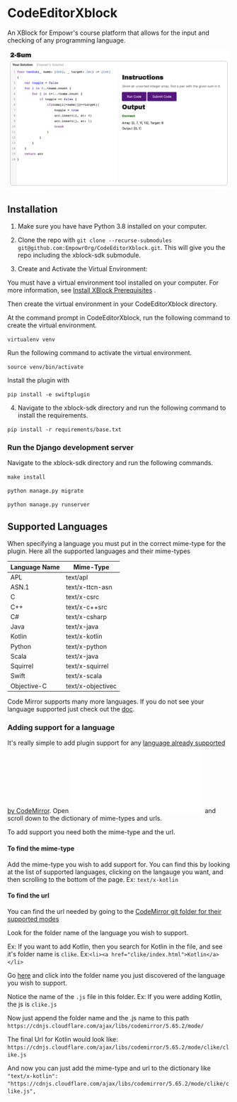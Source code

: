 # CodeEditorXblock

An XBlock for Empowr's course platform that allows for the input and checking of any programming language.

![Code Editor Screenshot](code-editor.png)

## Installation

1. Make sure you have have Python 3.8 installed on your computer.

2. Clone the repo with `git clone --recurse-submodules git@github.com:EmpowrOrg/CodeEditorXblock.git`. This will give
   you the repo including the xblock-sdk submodule.

3. Create and Activate the Virtual Environment:

You must have a virtual environment tool installed on your computer. For more information,
see [Install XBlock Prerequisites](https://edx.readthedocs.io/projects/xblock-tutorial/en/latest/getting_started/prereqs.html)
.

Then create the virtual environment in your CodeEditorXblock directory.

At the command prompt in CodeEditorXblock, run the following command to create the virtual environment.

`virtualenv venv`

Run the following command to activate the virtual environment.

`source venv/bin/activate`

Install the plugin with

`pip install -e swiftplugin`

4. Navigate to the xblock-sdk directory and run the following command to install the requirements.

`pip install -r requirements/base.txt`

### Run the Django development server

Navigate to the xblock-sdk directory and run the following commands.

`make install`

`python manage.py migrate`

`python manage.py runserver`

## Supported Languages

When specifying a language you must put in the correct mime-type for the plugin. Here all the supported languages and
their mime-types

| Language Name | Mime-Type         |
|---------------|-------------------|
| APL           | text/apl          |
| ASN.1         | text/x-ttcn-asn   |
| C             | text/x-csrc       |
| C++           | text/x-c++src     |
| C#            | text/x-csharp     |
| Java          | text/x-java       |
| Kotlin        | text/x-kotlin     |
| Python        | text/x-python     |
| Scala         | text/x-java       |
| Squirrel      | text/x-squirrel   |
| Swift         | text/x-scala      |
| Objective-C   | text/x-objectivec |


Code Mirror supports many more languages. If you do not see your language supported just check out the
[doc](https://codemirror.net/5/mode/).

### Adding support for a language

It's really simple to add plugin support for
any [language already supported by CodeMirror](https://codemirror.net/5/mode/).
Open ![swiftplugin.py](/swiftplugin/swiftplugin/swiftplugin.py) and scroll down to the dictionary of mime-types and
urls.

To add support you need both the mime-type and the url.

#### To find the mime-type
Add the mime-type you wish to add support for. You can find this by looking at the list of supported languages, clicking
on the langauge you want, and then scrolling to the bottom of the page.
Ex: `text/x-kotlin`

#### To find the url
You can find the url needed by going to
the [CodeMirror git folder for their supported modes](https://github.com/codemirror/codemirror5/blob/master/mode/index.html)

Look for the folder name of the language you wish to support.

Ex: If you want to add Kotlin, then you search for Kotlin in the file, and see it's folder name
is `clike`.
Ex:`<li><a href="clike/index.html">Kotlin</a></li>`

Go [here](https://github.com/codemirror/codemirror5/tree/master/mode) and click into the folder name you just discovered
of the language you wish to support.

Notice the name of the `.js` file in this folder.
Ex: If you were adding Kotlin, the js is `clike.js`

Now just append the folder name and the .js name to this
path `https://cdnjs.cloudflare.com/ajax/libs/codemirror/5.65.2/mode/`

The final Url for Kotlin would look like: `https://cdnjs.cloudflare.com/ajax/libs/codemirror/5.65.2/mode/clike/clike.js`

And now you can just add the mime-type and url to the dictionary like
`"text/x-kotlin": "https://cdnjs.cloudflare.com/ajax/libs/codemirror/5.65.2/mode/clike/clike.js",`
